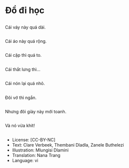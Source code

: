 # Đồ đi học

##
Cái váy này quá dài.

##
Cái áo này quá rộng.

##
Cái cặp thì quá to.

##
Cái thắt lưng thì...

##
Cái nón lại quá nhỏ.

##
Đôi vớ thì ngắn.

##
Nhưng đôi giày này mới toanh.

##
Và nó vừa khít!

##
* License: [CC-BY-NC]
* Text: Clare Verbeek, Thembani Dladla, Zanele Buthelezi
* Illustration: Mlungisi Dlamini
* Translation: Nana Trang
* Language: vi
